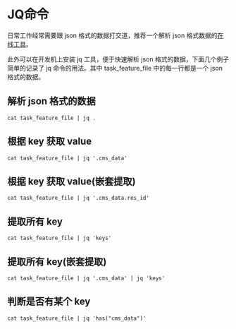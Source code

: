 # JQ命令

日常工作经常需要跟 json 格式的数据打交道，推荐一个解析 json 格式数据的[在线工具](https://www.json.cn/)。

此外可以在开发机上安装 jq 工具，便于快速解析 json 格式的数据，下面几个例子简单的记录了 jq 命令的用法。其中 task_feature_file 中的每一行都是一个 json 格式的数据。

## 解析 json 格式的数据
```shell
cat task_feature_file | jq .
```

## 根据 key 获取 value
```shell
cat task_feature_file | jq '.cms_data'
```

## 根据 key 获取 value(嵌套提取)
```shell
cat task_feature_file | jq '.cms_data.res_id'
```
## 提取所有 key
```shell
cat task_feature_file | jq 'keys'
```

## 提取所有 key(嵌套提取)
```shell
cat task_feature_file | jq '.cms_data' | jq 'keys'
```

## 判断是否有某个 key
```shell
cat task_feature_file | jq 'has("cms_data")'
```
